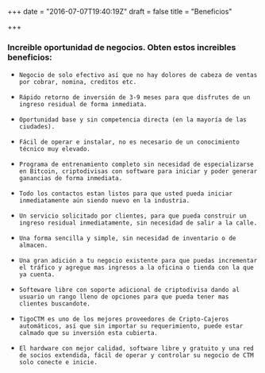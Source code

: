 +++
date = "2016-07-07T19:40:19Z"
draft = false
title = "Beneficios"

+++
###   Increible oportunidad de negocios. Obten estos increibles beneficios:

*     Negocio de solo efectivo así que no hay dolores de cabeza de ventas por cobrar, nomina, creditos etc.
*     Rápido retorno de inversión de 3-9 meses para que disfrutes de un ingreso residual de forma inmediata.
*     Oportunidad base y sin competencia directa (en la mayoría de las ciudades).
*     Fácil de operar e instalar, no es necesario de un conocimiento técnico muy elevado.
*     Programa de entrenamiento completo sin necesidad de especializarse en Bitcoin, criptodivisas con software para iniciar y poder generar ganancias de forma inmediata.
*     Todo los contactos estan listos para que usted pueda iniciar inmediatamente aún siendo nuevo en la industria.
*     Un servicio solicitado por clientes, para que pueda construir un ingreso residual inmediatamente, sin necesidad de salir a la calle.
*     Una forma sencilla y simple, sin necesidad de inventario o de almacen.
*     Una gran adición a tu negocio existente para que puedas incrementar el tráfico y agregue mas ingresos a la oficina o tienda con la que ya cuenta.
*     Softeware libre con soporte adicional de criptodivisa dando al usuario un rango lleno de opciones para que pueda tener mas clientes buscandote.
*     TigoCTM es uno de los mejores proveedores de Cripto-Cajeros automáticos, así que sin importar su requerimiento, puede estar calmado que su inversión esta cubierta.
*     El hardware con mejor calidad, software libre y gratuito y una red de socios extendida, fácil de operar y controlar su negocio de CTM solo conecte e inicie.

